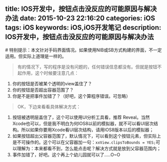 title: IOS开发中，按钮点击没反应的可能原因与解决办法
date: 2015-10-23 22:16:20
categories: iOS
tags: iOS
keywords: iOS,iOS开发笔记
description: IOS开发中，按钮点击没反应的可能原因与解决办法
---
​# 特别提示：本文针对手码界面情况。如果使用NIB或SB方式构建的界面，不一定适用。但实际上道理是一样的。

> 有的情况下，写的程序是没有问题的，任何错误信息都没有。但就是按钮不起作用，这个时候要注意几点：

1. 你的按钮是否被某个透明的view盖住了？
2. 你的按钮是否超出容器范围了？
3. 你是不是把事件加错了？（好吧，这个算程序错误。可忽略）

> OK，下边来看看具体解决方式：

1. 按钮被透明层盖住了，这个可以使用UI分析工具看，推荐 Reveal。当然Xcode也可以，但是我不明白为何IOS8以前的模拟器，就不可以看UI层次结构。所以如果你要用Xcode看UI层次结构，请用IOS8版本以后的模拟器；
2. 如果按钮超出父容器范围了，默认情况下，可以看到这个按钮元素，但实际上是不可操作的。这个可以在父容器加一句：`xxView.clipsToBounds = YES;`可以理解为：本来都看不到，怎么能点击呢？解决方式就是放到父容器范围内；
3. 事件加错了，好吧。这个再上个幼儿园就可以了.....O~O
